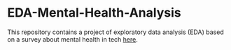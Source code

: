 # EDA-Mental-Health-Analysis

This repository contains a project of exploratory data analysis (EDA) based on a survey about mental health in tech
[here](https://www.kaggle.com/osmi/mental-health-in-tech-survey).
